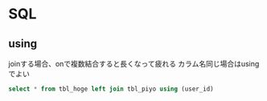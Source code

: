 # SQL

## using

joinする場合、onで複数結合すると長くなって疲れる
カラム名同じ場合はusingでよい

```sql
select * from tbl_hoge left join tbl_piyo using (user_id)
```
